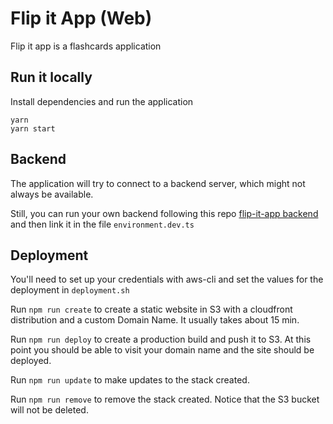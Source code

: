 # Flip it App (Web)

Flip it app is a flashcards application

## Run it locally

Install dependencies and run the application

```
yarn
yarn start
```

## Backend

The application will try to connect to a backend server, which might not always be available.

Still, you can run your own backend following this repo [flip-it-app backend](https://github.com/mauri1789/flip-it-app)
and then link it in the file `environment.dev.ts`

## Deployment

You'll need to set up your credentials with aws-cli and set the values for the deployment in `deployment.sh`

Run `npm run create` to create a static website in S3 with a cloudfront distribution and a custom Domain Name.
It usually takes about 15 min.

Run `npm run deploy` to create a production build and push it to S3.
At this point you should be able to visit your domain name and the site should be deployed.

Run `npm run update` to make updates to the stack created.

Run `npm run remove` to remove the stack created. Notice that the S3 bucket will not be deleted.
